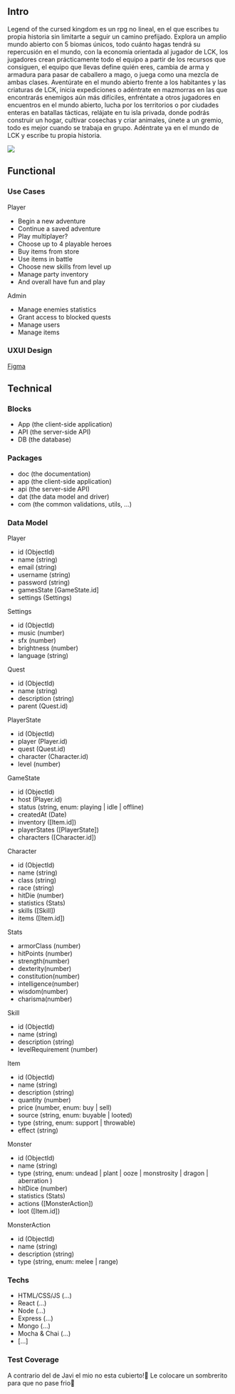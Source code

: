 
## Intro
Legend of the cursed kingdom es un rpg no lineal, en el que escribes tu propia historia sin limitarte a seguir un camino prefijado. Explora un amplio mundo abierto con 5 biomas únicos, todo cuánto hagas tendrá su repercusión en el mundo, con la economía orientada al jugador de LCK, los jugadores crean prácticamente todo el equipo a partir de los recursos que consiguen, el equipo que llevas define quién eres, cambia de arma y armadura para pasar de caballero a mago, o juega como una mezcla de ambas clases. Aventúrate en el mundo abierto frente a los habitantes y las criaturas de LCK, inicia expediciones o adéntrate en mazmorras en las que encontrarás enemigos aún más difíciles, enfréntate a otros jugadores en encuentros en el mundo abierto, lucha por los territorios o por ciudades enteras en batallas tácticas, relájate en tu isla privada, donde podrás construir un hogar, cultivar cosechas y criar animales, únete a un gremio, todo es mejor cuando se trabaja en grupo. Adéntrate ya en el mundo de LCK y escribe tu propia historia.

![](https://media1.giphy.com/media/v1.Y2lkPTc5MGI3NjExbmQ1czVzbDE3ZWljbTR6ZTN3cmE0a3NzdmIzYm8zYWF0N25reW5jZiZlcD12MV9pbnRlcm5hbF9naWZfYnlfaWQmY3Q9Zw/1yld7nW3oQ2IyRubUm/giphy.webp)
## Functional

### Use Cases
Player
- Begin a new adventure
- Continue a saved adventure
- Play multiplayer?
- Choose up to 4 playable heroes
- Buy items from store
- Use items in battle
- Choose new skills from level up
- Manage party inventory
- And overall have fun and play

Admin
- Manage enemies statistics
- Grant access to blocked quests 
- Manage users
- Manage items

### UXUI Design
[Figma](https://www.figma.com/design/nFK7TilzcbyfJ9GPjadQCu/Posible-proyecto?node-id=0-1&t=Xy6rfTAPHVU0dcFh-1)
## Technical

### Blocks
- App (the client-side application)
- API (the server-side API)
- DB (the database)

### Packages
- doc (the documentation)
- app (the client-side application)
- api (the server-side API)
- dat (the data model and driver)
- com (the common validations, utils, ...)

### Data Model
Player
- id (ObjectId)
- name (string)
- email (string)
- username (string)
- password (string)
- gamesState [GameState.id]
- settings (Settings)

Settings 
- id (ObjectId)
- music (number)
- sfx (number)
- brightness (number)
- language (string)

Quest 
- id (ObjectId)
- name (string)
- description (string)
- parent (Quest.id)

PlayerState
- id (ObjectId)
- player (Player.id)
- quest (Quest.id)
- character (Character.id)
- level (number)

GameState 
- id (ObjectId)
- host (Player.id)
- status (string, enum: playing | idle | offline)
- createdAt (Date)
- inventory ([Item.id])
- playerStates ([PlayerState])
- characters ([Character.id])

Character
- id (ObjectId)    
- name (string)
- class (string)
- race (string)
- hitDie (number)
- statistics (Stats)
- skills ([Skill])
- items ([Item.id])

Stats 
- armorClass (number)
- hitPoints (number)
- strength(number)
- dexterity(number)
- constitution(number)
- intelligence(number)
- wisdom(number)
- charisma(number)

Skill
- id (ObjectId)
- name (string)
- description (string)
- levelRequirement (number)

Item
- id (ObjectId)
- name (string)
- description (string)
- quantity (number)
- price (number, enum: buy | sell)
- source (string, enum: buyable | looted)
- type (string, enum: support | throwable)
- effect (string)

Monster
- id (ObjectId)
- name (string)
- type (string, enum: undead | plant | ooze | monstrosity | dragon | aberration )
- hitDice (number)
- statistics (Stats)
- actions ([MonsterAction])
- loot ([Item.id])

MonsterAction
- id (ObjectId)
- name (string)
- description (string)
- type (string, enum: melee | range)

### Techs
- HTML/CSS/JS (...)
- React (...)
- Node (...)
- Express (...)
- Mongo (...)
- Mocha & Chai (...)
- [...]

### Test Coverage
A contrario del de Javi el mio no esta cubierto!🤡 Le colocare un sombrerito para que no pase frio👒